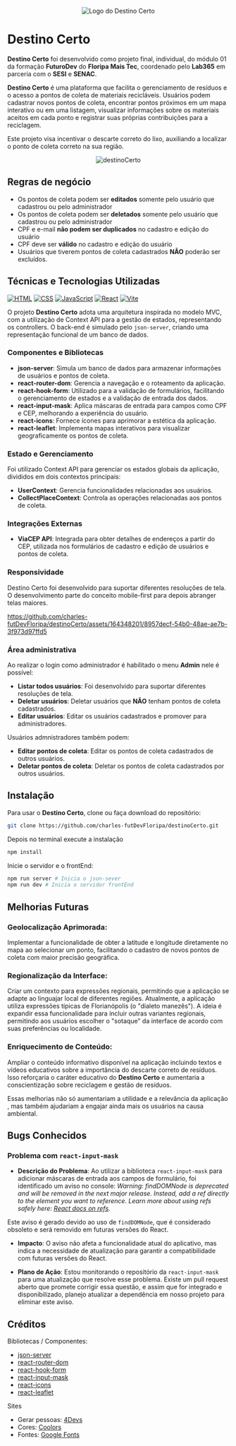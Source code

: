 <p align="center">
  <img src="https://github.com/charles-futDevFloripa/destinoCerto/blob/develop/public/destinoCerto.png" alt="Logo do Destino Certo">
</p>

# Destino Certo

**Destino Certo** foi desenvolvido como projeto final, individual, do módulo 01 da formação **FuturoDev** do **Floripa Mais Tec**, coordenado pelo **Lab365** em parceria com o **SESI** e **SENAC**.

**Destino Certo** é uma plataforma que facilita o gerenciamento de resíduos e o acesso a pontos de coleta de materiais recicláveis. Usuários podem cadastrar novos pontos de coleta, encontrar pontos próximos em um mapa interativo ou em uma listagem, visualizar informações sobre os materiais aceitos em cada ponto e registrar suas próprias contribuições para a reciclagem.

Este projeto visa incentivar o descarte correto do lixo, auxiliando a localizar o ponto de coleta correto na sua região.

<p align="center">
  <img src="https://github.com/charles-futDevFloripa/destinoCerto/blob/develop/public/prints/globalMap.jpg?raw=true" alt="destinoCerto">
</p>

## Regras de negócio

- Os pontos de coleta podem ser **editados** somente pelo usuário que cadastrou ou pelo administrador
- Os pontos de coleta podem ser **deletados** somente pelo usuário que cadastrou ou pelo administrador
- CPF e e-mail **não podem ser duplicados** no cadastro e edição do usuário
- CPF deve ser **válido** no cadastro e edição do usuário
- Usuários que tiverem pontos de coleta cadastrados **NÃO** poderão ser excluídos.

## Técnicas e Tecnologias Utilizadas

[![HTML](https://img.shields.io/badge/HTML5-E34F26?style=for-the-badge&logo=html5&logoColor=white)](https://developer.mozilla.org/en-US/docs/Web/Guide/HTML/HTML5)
[![CSS](https://img.shields.io/badge/CSS3-1572B6?style=for-the-badge&logo=css3&logoColor=white)](https://developer.mozilla.org/en-US/docs/Web/CSS)
[![JavaScript](https://img.shields.io/badge/JavaScript-F7DF1E?style=for-the-badge&logo=javascript&logoColor=black)](https://developer.mozilla.org/en-US/docs/Web/JavaScript)
[![React](https://img.shields.io/badge/React-20232A?style=for-the-badge&logo=react&logoColor=61DAFB)](https://reactjs.org/)
[![Vite](https://img.shields.io/badge/Vite-B73BFE?style=for-the-badge&logo=vite&logoColor=FFD62E)](https://vitejs.dev/)

O projeto **Destino Certo** adota uma arquitetura inspirada no modelo MVC, com a utilização de Context API para a gestão de estados, representando os controllers. O back-end é simulado pelo `json-server`, criando uma representação funcional de um banco de dados.

### Componentes e Bibliotecas

- **json-server**: Simula um banco de dados para armazenar informações de usuários e pontos de coleta.
- **react-router-dom**: Gerencia a navegação e o roteamento da aplicação.
- **react-hook-form**: Utilizado para a validação de formulários, facilitando o gerenciamento de estados e a validação de entrada dos dados.
- **react-input-mask**: Aplica máscaras de entrada para campos como CPF e CEP, melhorando a experiência do usuário.
- **react-icons**: Fornece ícones para aprimorar a estética da aplicação.
- **react-leaflet**: Implementa mapas interativos para visualizar geograficamente os pontos de coleta.

### Estado e Gerenciamento

Foi utilizado Context API para gerenciar os estados globais da aplicação, divididos em dois contextos principais:

- **UserContext**: Gerencia funcionalidades relacionadas aos usuários.
- **CollectPlaceContext**: Controla as operações relacionadas aos pontos de coleta.

### Integrações Externas

- **ViaCEP API**: Integrada para obter detalhes de endereços a partir do CEP, utilizada nos formulários de cadastro e edição de usuários e pontos de coleta.

### Responsividade

Destino Certo foi desenvolvido para suportar diferentes resoluções de tela. O desenvolvimento parte
do conceito mobile-first para depois abranger telas maiores.

https://github.com/charles-futDevFloripa/destinoCerto/assets/164348201/8957decf-54b0-48ae-ae7b-3f973d97ffd5

### Área administrativa

Ao realizar o login como administrador é habilitado o menu **Admin** nele é possível:

- **Listar todos usuários**: Foi desenvolvido para suportar diferentes resoluções de tela.
- **Deletar usuários**: Deletar usuários que **NÃO** tenham pontos de coleta cadastrados.
- **Editar usuários**: Editar os usuários cadastrados e promover para administradores.

Usuários admnistradores também podem:

- **Editar pontos de coleta**: Editar os pontos de coleta cadastrados de outros usuários.
- **Deletar pontos de coleta**: Deletar os pontos de coleta cadastrados por outros usuários.

## Instalação

Para usar o **Destino Certo**, clone ou faça download do repositório:

```bash
git clone https://github.com/charles-futDevFloripa/destinoCerto.git
```

Depois no terminal execute a instalação

```bash
npm install
```

Inicie o servidor e o frontEnd:

```bash
npm run server # Inicia o json-sever
npm run dev # Inicia o servidor frontEnd
```

## Melhorias Futuras

### Geolocalização Aprimorada:

Implementar a funcionalidade de obter a latitude e longitude diretamente no mapa ao selecionar um ponto, facilitando o cadastro de novos pontos de coleta com maior precisão geográfica.

### Regionalização da Interface:

Criar um contexto para expressões regionais, permitindo que a aplicação se adapte ao linguajar local de diferentes regiões. Atualmente, a aplicação utiliza expressões típicas de Florianópolis (o "dialeto manezês"). A ideia é expandir essa funcionalidade para incluir outras variantes regionais, permitindo aos usuários escolher o "sotaque" da interface de acordo com suas preferências ou localidade.

### Enriquecimento de Conteúdo:

Ampliar o conteúdo informativo disponível na aplicação incluindo textos e vídeos educativos sobre a importância do descarte correto de resíduos. Isso reforçaria o caráter educativo do **Destino Certo** e aumentaria a conscientização sobre reciclagem e gestão de resíduos.

Essas melhorias não só aumentariam a utilidade e a relevância da aplicação , mas também ajudariam a engajar ainda mais os usuários na causa ambiental.

## Bugs Conhecidos

### Problema com `react-input-mask`

- **Descrição do Problema**: Ao utilizar a biblioteca `react-input-mask` para adicionar máscaras de entrada aos campos de formulário, foi identificado um aviso no console:
  _Warning: findDOMNode is deprecated and will be removed in the next major release. Instead, add a ref directly to the element you want to reference. Learn more about using refs safely here: [React docs on refs](https://reactjs.org/docs/refs-and-the-dom.html)._

Este aviso é gerado devido ao uso de `findDOMNode`, que é considerado obsoleto e será removido em futuras versões do React.

- **Impacto**: O aviso não afeta a funcionalidade atual do aplicativo, mas indica a necessidade de atualização para garantir a compatibilidade com futuras versões do React.

- **Plano de Ação**: Estou monitorando o repositório da `react-input-mask` para uma atualização que resolve esse problema. Existe um pull request aberto que promete corrigir essa questão, e assim que for integrado e disponibilizado, planejo atualizar a dependência em nosso projeto para eliminar este aviso.

## Créditos

Bibliotecas / Componentes:

- [json-server](https://github.com/typicode/json-server)
- [react-router-dom](https://reactrouter.com/en/main)
- [react-hook-form](https://react-hook-form.com/)
- [react-input-mask](https://github.com/sanniassin/react-input-mask)
- [react-icons](https://react-icons.github.io/react-icons/)
- [react-leaflet](https://react-leaflet.js.org/)

Sites

- Gerar pessoas: [4Devs](https://www.4devs.com.br/gerador_de_pessoas)
- Cores: [ Coolors ](https://coolors.com/)
- Fontes: [ Google Fonts](https://fonts.google.com/)
